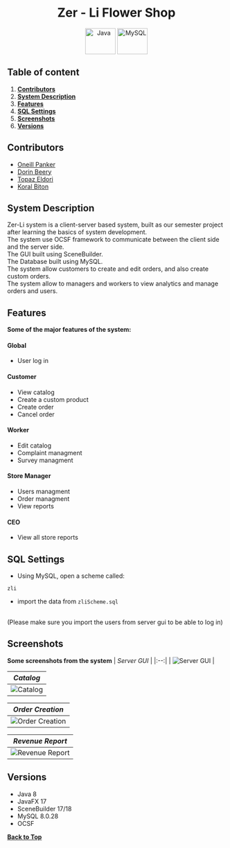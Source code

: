 <h1 align="center" id="top">Zer - Li Flower Shop</h1>

<p align="center" width="100%">
    <a href="#"><img align="center" src="https://user-images.githubusercontent.com/66797449/179539867-f24505fc-5848-4c23-b47b-78475851aec2.svg" title="Java" width="70" height="60"/></a>
    <a href="#"><img align="center" src="https://user-images.githubusercontent.com/66797449/179539964-66b7b78f-3d63-493a-9bdd-6b048f7faaac.svg" title="MySQL" width="70" height="60"/></a>
</p>

## Table of content
1. **[Contributors](#contributors)**
2. **[System Description](#system-description)**
3. **[Features](#features)**
4. **[SQL Settings](#sql)**
5. **[Screenshots](#screenshots)**
6. **[Versions](#versions)**

<a id="contributors"></a>
## Contributors
- [Oneill Panker](https://github.com/oneill19)
- [Dorin Beery](https://github.com/DorinBe)
- [Topaz Eldori](https://github.com/TopazEld)
- [Koral Biton](https://github.com/KoralBiton18)

<a id="system-description"></a>
## System Description
Zer-Li system is a client-server based system, built as our semester project after learning the basics of system development.
<br/>
The system use OCSF framework to communicate between the client side and the server side.
<br/>
The GUI built using SceneBuilder.
<br/>
The Database built using MySQL.
<br/>
The system allow customers to create and edit orders, and also create custom orders.
<br/>
The system allow to managers and workers to view analytics and manage orders and users.

<a id="features"></a>
## Features
**Some of the major features of the system:**
#### Global
- User log in

#### Customer
- View catalog
- Create a custom product
- Create order
- Cancel order

#### Worker
- Edit catalog
- Complaint managment
- Survey managment

#### Store Manager
- Users managment
- Order managment
- View reports


#### CEO
- View all store reports

<a id="sql"></a>
## SQL Settings
- Using MySQL, open a scheme called:
```
zli
```

- import the data from ```zliScheme.sql```

<br/>
(Please make sure you import the users from server gui to be able to log in)

<a id="screenshots"></a>
## Screenshots
**Some screenshots from the system**
| *Server GUI* |
|:--:|
| ![Server GUI](https://user-images.githubusercontent.com/66797449/179574970-43ef252d-0a9a-4936-804c-9027cb0e2042.png) |

| *Catalog* |
|:--:|
| ![Catalog](https://user-images.githubusercontent.com/66797449/179575049-6389a70f-c630-4a20-9595-5e6a1dfa8941.png) |

| *Order Creation* |
|:--:|
| ![Order Creation](https://user-images.githubusercontent.com/66797449/179575415-edb0e374-dd58-4d0d-a968-7654ff3404d2.png) |

| *Revenue Report* |
|:--:|
| ![Revenue Report](https://user-images.githubusercontent.com/66797449/179575093-15ef5a8e-b99e-4606-b0ba-be822f97367b.png) |

<a id="version"></a>
## Versions
- Java 8
- JavaFX 17
- SceneBuilder 17/18
- MySQL 8.0.28
- OCSF

**[Back to Top](#top)**
